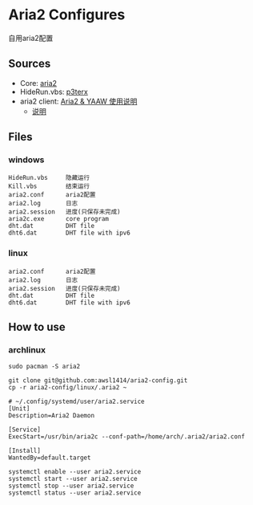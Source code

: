 # Aria2 Configures

自用aria2配置

## Sources

- Core: [aria2](https://github.com/aria2/aria2)
- HideRun.vbs: [p3terx](https://p3terx.com/archives/use-aria2-under-windows.html)
- aria2 client: [Aria2 & YAAW 使用说明](https://aria2c.com/usage.html)
	- [说明](#Aria2---CLI-Metalink/BitTorrent-Client)

## Files

### windows

    HideRun.vbs		隐藏运行
    Kill.vbs		结束运行
    aria2.conf		aria2配置
    aria2.log		日志
    aria2.session	进度(只保存未完成)
    aria2c.exe		core program
    dht.dat			DHT file
    dht6.dat		DHT file with ipv6

### linux

    aria2.conf		aria2配置
    aria2.log		日志
    aria2.session	进度(只保存未完成)
    dht.dat			DHT file
    dht6.dat		DHT file with ipv6

## How to use

### archlinux


```shell
sudo pacman -S aria2
```

```shell
git clone git@github.com:awsl1414/aria2-config.git
cp -r aria2-config/linux/.aria2 ~
```

```shell
# ~/.config/systemd/user/aria2.service
[Unit]
Description=Aria2 Daemon

[Service]
ExecStart=/usr/bin/aria2c --conf-path=/home/arch/.aria2/aria2.conf

[Install]
WantedBy=default.target
```

```shell
systemctl enable --user aria2.service
systemctl start --user aria2.service
systemctl stop --user aria2.service
systemctl status --user aria2.service
```
